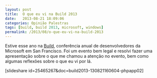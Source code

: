 ```yaml
---
layout: post
title:  O que eu vi na Build 2013
date:   2013-08-21 18:09:06
categories: Opinião Palestras
tags: [build, build 2013, microsoft, windows]
permalink: /2013/08/o-que-eu-vi-na-build-2013
---
```


Estive esse ano na [Build](http://www.buildwindows.com/ "Build Windows"), conferência anual de desenvolvedores da Microsoft em San Francisco. Foi um evento bem legal e resolvi fazer uma apresentação sobre o que me chamou a atenção no evento, bem como algumas reflexões sobre o que eu vi por lá.

[slideshare id=25465267&amp;doc=build2013-130821160604-phpapp02]

 